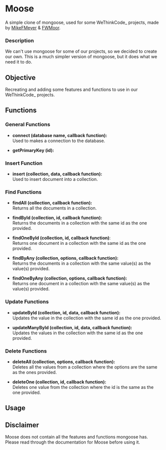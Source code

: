 # **Moose**

A simple clone of mongoose, used for some WeThinkCode_ projects, made by [MikeFMeyer](https://github.com/mikefmeyer) & [FWMoor](https://github.com/FWMoor).

### **Description**

We can't use mongoose for some of our projects, so we decided to create our own. This is a much simpler version of mongoose, but it does what we need it to do.

## **Objective**

Recreating and adding some features and functions to use in our WeThinkCode_ projects.

## **Functions**  

### **General Functions**  

- **connect (database name, callback function):**  
  Used to makes a connection to the database.  
  
- **getPrimaryKey (id):**  

### **Insert Function**

- **insert (collection, data, callback function):**  
  Used to insert document into a collection.

### **Find Functions**

- **findAll (collection, callback function):**  
  Returns all the documents in a collection.  
  
- **findById (collection, id, callback function):**  
  Returns the documents in a collection with the same id as the one provided.  
  
- **findOneById (collection, id, callback function)**:  
  Returns one document in a collection with the same id as the one provided.  
  
- **findByAny (collection, options, callback function):**  
  Returns the documents in a collection with the same value(s) as the value(s) provided.  
  
- **findOneByAny (collection, options, callback function):**  
  Returns one document in a collection with the same value(s) as the value(s) provided.  

### **Update Functions**

- **updateById (collection, id, data, callback function):**  
  Updates the value in the collection with the same id as the one provided.  
  
- **updateManyById (collection, id, data, callback function):**  
  Updates the values in the collection with the same id as the one provided.  

### **Delete Functions**

- **deleteAll (collection, options, callback function):**  
  Deletes all the values from a collection where the options are the same as the ones provided.  
  
- **deleteOne (collection, id, callback function):**  
  Deletes one value from the collection where the id is the same as the one provided.  

## Usage



## Disclaimer  

Moose does not contain all the features and functions mongoose has. Please read through the documentation for Moose before using it.

